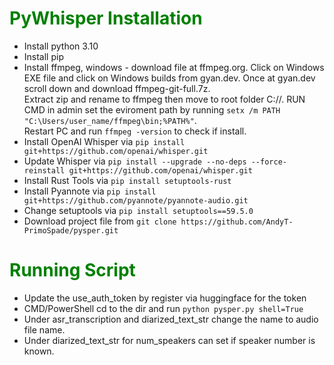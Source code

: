 # <span style="color:green"> __PyWhisper Installation__
- Install python 3.10
- Install pip
- Install ffmpeg, windows - download file at ffmpeg.org. Click on Windows EXE file and click on Windows builds from gyan.dev. Once at gyan.dev scroll down and download ffmpeg-git-full.7z. <br /> Extract zip and rename to ffmpeg then move to root folder C://. RUN CMD in admin set the eviroment path by running `setx /m PATH "C:\Users/user_name/ffmpeg\bin;%PATH%"`. <br />
Restart PC and run `ffmpeg -version` to check if install.
- Install OpenAI Whisper via `pip install git+https://github.com/openai/whisper.git`
- Update Whisper via `pip install --upgrade --no-deps --force-reinstall git+https://github.com/openai/whisper.git`
- Install Rust Tools via `pip install setuptools-rust`
- Install Pyannote via `pip install git+https://github.com/pyannote/pyannote-audio.git`
- Change setuptools via `pip install setuptools==59.5.0`
- Download project file from `git clone https://github.com/AndyT-PrimoSpade/pysper.git`

# <span style="color:green"> __Running Script__
- Update the use_auth_token by register via huggingface for the token
- CMD/PowerShell cd to the dir and run `python pysper.py shell=True`
- Under asr_transcription and diarized_text_str change the name to audio file name.
- Under diarized_text_str for num_speakers can set if speaker number is known.